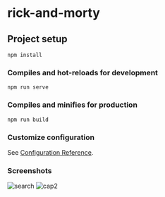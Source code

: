 # rick-and-morty

## Project setup
```
npm install
```

### Compiles and hot-reloads for development
```
npm run serve
```

### Compiles and minifies for production
```
npm run build
```

### Customize configuration
See [Configuration Reference](https://cli.vuejs.org/config/).

### Screenshots
![search](https://github.com/rouscast/tutorial-vue3-1/assets/19931094/ff775c50-cba2-45b3-8eec-d91ef41cc0fb)
![cap2](https://github.com/rouscast/tutorial-vue3-1/assets/19931094/292450b9-fd0f-4c63-b35f-c3085d16ceac)


